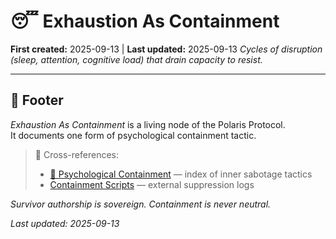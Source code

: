 # 😴 Exhaustion As Containment
**First created:** 2025-09-13 | **Last updated:** 2025-09-13
*Cycles of disruption (sleep, attention, cognitive load) that drain capacity to resist.*

---

## 🏮 Footer  

*Exhaustion As Containment* is a living node of the Polaris Protocol.  
It documents one form of psychological containment tactic.  

> 📡 Cross-references:  
> - [🧠 Psychological Containment](./README.md) — index of inner sabotage tactics  
> - [Containment Scripts](../../../Disruption_Kit/Containment_Scripts/) — external suppression logs  

*Survivor authorship is sovereign. Containment is never neutral.*  

_Last updated: 2025-09-13_
